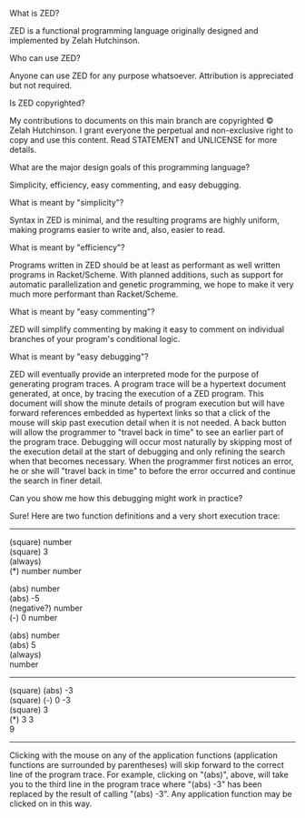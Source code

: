 What is ZED?

ZED is a functional programming language originally designed and implemented by Zelah Hutchinson.

Who can use ZED?

Anyone can use ZED for any purpose whatsoever. Attribution is appreciated but not required.

Is ZED copyrighted?

My contributions to documents on this main branch are copyrighted © Zelah Hutchinson. I grant everyone the perpetual and non-exclusive right to copy and use this content. Read STATEMENT and UNLICENSE for more details.

What are the major design goals of this programming language?

Simplicity, efficiency, easy commenting, and easy debugging.

What is meant by "simplicity"?

Syntax in ZED is minimal, and the resulting programs are highly uniform, making programs easier to write and, also, easier to read.

What is meant by "efficiency"?

Programs written in ZED should be at least as performant as well written programs in Racket/Scheme. With planned additions, such as support for automatic parallelization and genetic programming, we hope to make it very much more performant than Racket/Scheme.

What is meant by "easy commenting"?

ZED will simplify commenting by making it easy to comment on individual branches of your program's conditional logic.

What is meant by "easy debugging"?

ZED will eventually provide an interpreted mode for the purpose of generating program traces. A program trace will be a hypertext document generated, at once, by tracing the execution of a ZED program. This document will show the minute details of program execution but will have forward references embedded as hypertext links so that a click of the mouse will skip past execution detail when it is not needed. A back button will allow the programmer to "travel back in time" to see an earlier part of the program trace. Debugging will occur most naturally by skipping most of the execution detail at the start of debugging and only refining the search when that becomes necessary. When the programmer first notices an error, he or she will "travel back in time" to before the error occurred and continue the search in finer detail.

Can you show me how this debugging might work in practice?

Sure! Here are two function definitions and a very short execution trace:

----------------------------------------

(square) number   
(square) 3   
(always)   
(*) number number   

(abs) number   
(abs) -5   
(negative?) number     
(-) 0 number   

(abs) number   
(abs) 5   
(always)   
number   

----------------------------------------

(square) (abs) -3   
(square) (-) 0 -3   
(square) 3   
(*) 3 3   
9   

----------------------------------------

Clicking with the mouse on any of the application functions (application functions are surrounded by parentheses) will skip forward to the correct line of the program trace. For example, clicking on "(abs)", above, will take you to the third line in the program trace where "(abs) -3" has been replaced by the result of calling "(abs) -3". Any application function may be clicked on in this way.